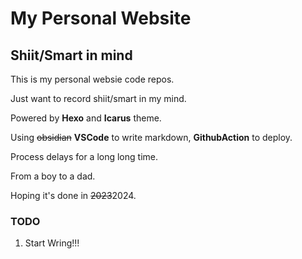 # My Personal Website

## Shiit/Smart in mind

This is my personal websie code repos.

Just want to record shiit/smart in my mind.

Powered by **Hexo** and **Icarus** theme.

Using ~~obsidian~~ **VSCode** to write markdown, **GithubAction** to deploy.

Process delays for a long long time.

From a boy to a dad.

Hoping it's done in ~~2023~~2024.

### TODO

1. Start Wring!!!
